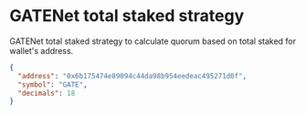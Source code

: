 # GATENet total staked strategy

GATENet total staked strategy to calculate quorum based on total staked for wallet's address.

```json
{
  "address": "0x6b175474e89094c44da98b954eedeac495271d0f",
  "symbol": "GATE",
  "decimals": 18
}
```
